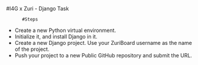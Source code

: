  #I4G x Zuri - Django Task
          
          #Steps
- Create a new Python virtual environment.
- Initialize it, and install Django in it.
- Create a new Django project. Use your ZuriBoard username as the name of the project.
- Push your project to a new Public GitHub repository and submit the URL.

